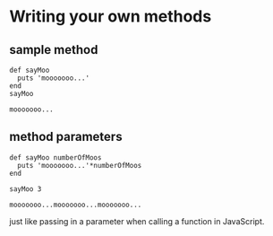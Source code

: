 # Writing your own methods

## sample method

```
def sayMoo
  puts 'mooooooo...'
end
sayMoo
```

```
mooooooo...
```
## method parameters

```
def sayMoo numberOfMoos
  puts 'mooooooo...'*numberOfMoos
end

sayMoo 3
```
```
mooooooo...mooooooo...mooooooo...
```
just like passing in a parameter when calling a function in JavaScript. 
